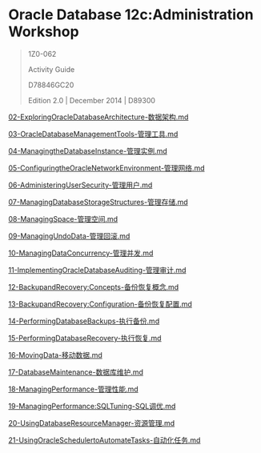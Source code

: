 # Oracle Database 12c:Administration Workshop

> 1Z0-062
>
> Activity Guide
>
> D78846GC20
>
> Edition 2.0 | December 2014 | D89300



[02-ExploringOracleDatabaseArchitecture-数据架构.md](pic/02-ExploringOracleDatabaseArchitecture-数据架构.md)

[03-OracleDatabaseManagementTools-管理工具.md](pic/03-OracleDatabaseManagementTools-管理工具.md)

[04-ManagingtheDatabaseInstance-管理实例.md](pic/04-ManagingtheDatabaseInstance-管理实例.md)

[05-ConfiguringtheOracleNetworkEnvironment-管理网络.md](pic/05-ConfiguringtheOracleNetworkEnvironment-管理网络.md)

[06-AdministeringUserSecurity-管理用户.md](pic/06-AdministeringUserSecurity-管理用户.md)

[07-ManagingDatabaseStorageStructures-管理存储.md](pic/07-ManagingDatabaseStorageStructures-管理存储.md)

[08-ManagingSpace-管理空间.md](pic/08-ManagingSpace-管理空间.md)

[09-ManagingUndoData-管理回滚.md](pic/09-ManagingUndoData-管理回滚.md)

[10-ManagingDataConcurrency-管理并发.md](pic/10-ManagingDataConcurrency-管理并发.md)

[11-ImplementingOracleDatabaseAuditing-管理审计.md](pic/11-ImplementingOracleDatabaseAuditing-管理审计.md)

[12-BackupandRecovery:Concepts-备份恢复概念.md](pic/12-BackupandRecovery:Concepts-备份恢复概念.md)

[13-BackupandRecovery:Configuration-备份恢复配置.md](pic/13-BackupandRecovery:Configuration-备份恢复配置.md)

[14-PerformingDatabaseBackups-执行备份.md](pic/14-PerformingDatabaseBackups-执行备份.md)

[15-PerformingDatabaseRecovery-执行恢复.md](pic/15-PerformingDatabaseRecovery-执行恢复.md)

[16-MovingData-移动数据.md](pic/16-MovingData-移动数据.md)

[17-DatabaseMaintenance-数据库维护.md](pic/17-DatabaseMaintenance-数据库维护.md)

[18-ManagingPerformance-管理性能.md](pic/18-ManagingPerformance-管理性能.md)

[19-ManagingPerformance:SQLTuning-SQL调优.md](pic/19-ManagingPerformance:SQLTuning-SQL调优.md)

[20-UsingDatabaseResourceManager-资源管理.md](pic/20-UsingDatabaseResourceManager-资源管理.md)

[21-UsingOracleSchedulertoAutomateTasks-自动化任务.md](pic/21-UsingOracleSchedulertoAutomateTasks-自动化任务.md)
